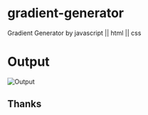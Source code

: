 # gradient-generator
Gradient Generator by javascript || html || css
# Output
<!-- ![Output](https://user-images.githubusercontent.com/123060177/230670552-b7f00a64-9ff7-46f3-ac3c-33ed54aca4de.gif) -->
![Output](https://user-images.githubusercontent.com/123060177/230710865-df70f508-a0be-4990-863f-00c7bd7a566d.gif)
## Thanks 
